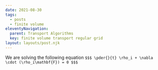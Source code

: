 ```yaml
---
date: 2021-08-30
tags:
  - posts
  - finite volume
eleventyNavigation:
  parent: Transport Algorithms
  key: finite volume transport regular grid
layout: layouts/post.njk
---
```

We are solving the following equation
`$$$
\pder{}{t} \rho_i + \nabla \cdot (\rho_i\mathbf{F}) = 0
$$$`


